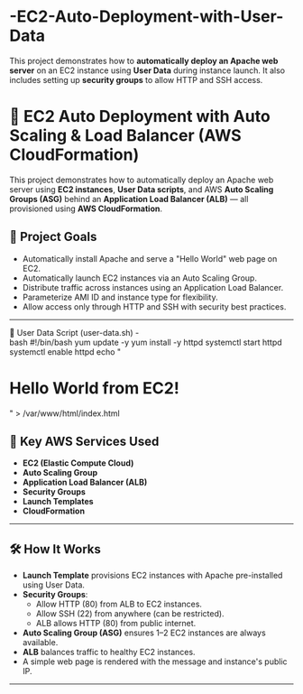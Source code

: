 # -EC2-Auto-Deployment-with-User-Data
This project demonstrates how to **automatically deploy an Apache web server** on an EC2 instance using **User Data** during instance launch. It also includes setting up **security groups** to allow HTTP and SSH access.

# 🚀 EC2 Auto Deployment with Auto Scaling & Load Balancer (AWS CloudFormation)

This project demonstrates how to automatically deploy an Apache web server using **EC2 instances**, **User Data scripts**, and AWS **Auto Scaling Groups (ASG)** behind an **Application Load Balancer (ALB)** — all provisioned using **AWS CloudFormation**.

## 📌 Project Goals

- Automatically install Apache and serve a "Hello World" web page on EC2.
- Automatically launch EC2 instances via an Auto Scaling Group.
- Distribute traffic across instances using an Application Load Balancer.
- Parameterize AMI ID and instance type for flexibility.
- Allow access only through HTTP and SSH with security best practices.

---

📝 User Data Script (user-data.sh)  -   
bash 
#!/bin/bash
yum update -y
yum install -y httpd
systemctl start httpd
systemctl enable httpd
echo "<h1>Hello World from EC2!</h1>" > /var/www/html/index.html



## 🧰 Key AWS Services Used

- **EC2 (Elastic Compute Cloud)**
- **Auto Scaling Group**
- **Application Load Balancer (ALB)**
- **Security Groups**
- **Launch Templates**
- **CloudFormation**

---

## 🛠️ How It Works

- **Launch Template** provisions EC2 instances with Apache pre-installed using User Data.
- **Security Groups**:
  - Allow HTTP (80) from ALB to EC2 instances.
  - Allow SSH (22) from anywhere (can be restricted).
  - ALB allows HTTP (80) from public internet.
- **Auto Scaling Group (ASG)** ensures 1–2 EC2 instances are always available.
- **ALB** balances traffic to healthy EC2 instances.
- A simple web page is rendered with the message and instance's public IP.

---





